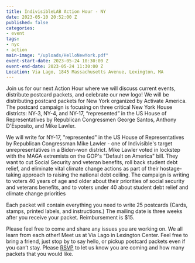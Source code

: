 ```yaml
---
title: IndivisibleLAB Action Hour - NY
date: 2023-05-10 20:52:00 Z
published: false
categories:
- event
tags:
- nyc
- action
main-image: "/uploads/HelloNewYork.pdf"
event-start-date: 2023-05-24 10:30:00 Z
event-end-date: 2023-05-24 11:30:00 Z
Location: Via Lago, 1845 Massachusetts Avenue, Lexington, MA
---
```


Join us for our next Action Hour where we will discuss current events, distribute postcard packets, and celebrate our new logo! We will be distributing postcard packets for New York organized by Activate America. The postcard campaign is focusing on three critical New York House districts: NY-3, NY-4, and NY-17, “represented” in the US House of Representatives by Republican Congressmen George Santos, Anthony D'Esposito, and Mike Lawler.

We will write for NY-17, "represented" in the US House of Representatives by Republican Congressman Mike Lawler - one of Indivisible's target unrepresentatives in a Biden-won district. Mike Lawler voted in lockstep with the MAGA extremists on the GOP's "Default on America" bill. They want to cut Social Security and veteran benefits, roll back student debt relief, and eliminate vital climate change actions as part of their hostage-taking approach to raising the national debt ceiling. The campaign is writing to voters 40 years of age and older about their priorities of social security and veterans benefits, and to voters under 40 about student debt relief and climate change priorities

Each packet will contain everything you need to write 25 postcards (Cards, stamps, printed labels, and instructions.) The mailing date is three weeks after you receive your packet. Reimbursement is $15. 

Please feel free to come and share any issues you are working on. We all learn from each other! Meet us at Via Lago in Lexington Center. Feel free to bring a friend, just stop by to say hello, or pickup postcard packets even if you can’t stay. Please [RSVP](https://mobilize.us/s/PbqCQb) to let us know you are coming and how many packets that you would like. 
